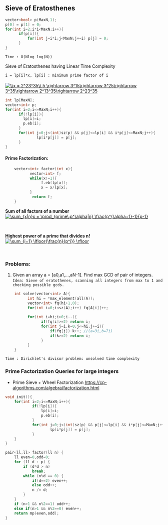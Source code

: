 ## Sieve of Eratosthenes

```cpp
vector<bool> p(MaxN,1);
p[0] = p[1] = 0;
for(int i=2;i*i<MaxN;i++){
      if(p[i]){
          for(int j=i*i;j<MaxN;j+=i) p[j] = 0;
      }
}
```
`Time : O(Nlog log(N))`

Sieve of Eratosthenes having Linear Time Complexity </br>

`i = lp[i]*x, lp[i] : minimum prime factor of i`
</br></br>
<a href="https://www.codecogs.com/eqnedit.php?latex=\\x&space;=&space;2^23^35\\&space;5&space;\rightarrow&space;3^15\rightarrow&space;3^25\rightarrow&space;3^35\rightarrow&space;2^13^35\rightarrow&space;2^23^35" target="_blank"><img src="https://latex.codecogs.com/gif.latex?\\x&space;=&space;2^23^35\\&space;5&space;\rightarrow&space;3^15\rightarrow&space;3^25\rightarrow&space;3^35\rightarrow&space;2^13^35\rightarrow&space;2^23^35" title="\\x = 2^23^35\\ 5 \rightarrow 3^15\rightarrow 3^25\rightarrow 3^35\rightarrow 2^13^35\rightarrow 2^23^35" /></a>

```cpp
int lp[MaxN];
vector<int> p;
for(int i=2;i<=MaxN;i++){
      if(!lp[i]){ 
        lp[i]=i; 
        p.eb(i); 
      }
      for(int j=0;j<(int)sz(p) && p[j]<=lp[i] && i*p[j]<=MaxN;j++){
              lp[i*p[j]] = p[j];      
      }
}
```

#### Prime Factorization: 

```cpp
    vector<int> factor(int x){
           vector<int> f;
           while(x!=1){
                f.eb(lp[x]);
                x = x/lp[x];
           }
            return f;
    }
```

**Sum of all factors of a number** </br>
<a href="https://www.codecogs.com/eqnedit.php?latex=\sum_{x|n}x&space;=&space;\prod_{prime\:p^\alpha|n}&space;\frac{p^{\alpha&plus;1}-1}{p-1}" target="_blank"><img src="https://latex.codecogs.com/gif.latex?\sum_{x|n}x&space;=&space;\prod_{prime\:p^\alpha|n}&space;\frac{p^{\alpha&plus;1}-1}{p-1}" title="\sum_{x|n}x = \prod_{prime\:p^\alpha|n} \frac{p^{\alpha+1}-1}{p-1}" /></a>

</br>

**Highest power of a prime that divides n!** </br>
<a href="https://www.codecogs.com/eqnedit.php?latex=\sum_{i=1}&space;\lfloor{\frac{n}{p^i}}&space;\rfloor" target="_blank"><img src="https://latex.codecogs.com/gif.latex?\sum_{i=1}&space;\lfloor{\frac{n}{p^i}}&space;\rfloor" title="\sum_{i=1} \lfloor{\frac{n}{p^i}} \rfloor" /></a>

</br>

### Problems:

1. Given an array a = [a0,a1,...,aN-1]. Find  max GCD of pair of integers.</br>
`Idea: Sieve of eratothenes, scanning all integers from max to 1 and checking possible gcds.`

```cpp
    int solve(vector<int> A){
          int hi = *max_element(all(A));
          vector<int> fq(hi+1,0); 
          for(int i=0;i<sz(A);i++) fq[A[i]]++; 
          
          for(int i=hi;i>0;i--){
                if(fq[i]>=2) return i;
                for(int j=i,k=0;j<=hi;j+=i){
                    if(fq[j]) k++; //(a=3i,b=7i)
                    if(k>=2) return i;
                }
          }
    }
```
`Time : Dirichlet's divisor problem: unsolved time complexity`


### Prime Factorization Queries for large integers

* Prime Sieve + Wheel Factorization https://cp-algorithms.com/algebra/factorization.html

```cpp
void init(){
	for(int i=2;i<=MaxN;i++){
      		if(!lp[i]){ 
        		lp[i]=i; 
       			p.eb(i); 
      		}
      		for(int j=0;j<(int)sz(p) && p[j]<=lp[i] && i*p[j]<=MaxN;j++){
        	      	lp[i*p[j]] = p[j];      
      		}
	}
}

pair<ll,ll> factor(ll n) {
    ll even=0,odd=0;
    for (ll d : p) {
        if (d*d > n)
            break;
        while (n%d == 0) {
            if(d==2) even++;
            else odd++;
            n /= d;
        }
    }
    if (n>1 && n%2==1) odd++;
    else if(n>1 && n%2==0) even++;
    return mp(even,odd);
}
```
